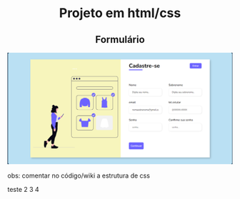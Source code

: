 <h1 align=center>Projeto em html/css </h1>


<h2 align=center>Formulário</h2>

<div align=center>
    <img src="/formularios/cadastro-paginteira/assets/img/resultado-pc.png" alt="resultado-pc">
</div>


obs: comentar no código/wiki a estrutura de css

teste
2
3
4
